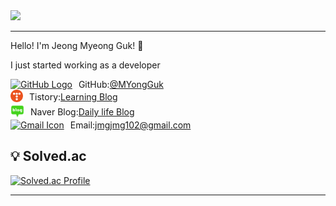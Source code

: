 <img src="https://capsule-render.vercel.app/api?type=Venom&color=A3DCBE&height=300&section=header&text=Jeong%20Myeong%20Guk&fontSize=70" />
<hr>

<p>Hello! I'm Jeong Myeong Guk! 👋</p>
<p>I just started working as a developer</p>
<div>
    <div style="display: flex; align-items: center;">
        <a href="https://github.com/naktan02">
        <img src="https://github.githubassets.com/images/modules/logos_page/GitHub-Mark.png" alt="GitHub Logo" width="25">
        </a>
        <span style="margin-left: 10px;">GitHub: </span>
        <a href="https://github.com/naktan02">@MYongGuk</a>
    </div>
    <div style="display: flex; align-items: center;">
        <a href="https://naktan.tistory.com/">
        <img src="https://github.com/naktan02/photo/blob/master/github/%ED%8B%B0%EC%8A%A4%ED%86%A0%EB%A6%AC.png?raw=true" alt="tistory" width="20">
        </a>
        <span style="margin-left: 10px;">Tistory: </span>
        <a href="https://naktan.tistory.com/">Learning Blog</a>
    </div>
    <div style="display: flex; align-items: center;">
        <a href="https://blog.naver.com/naktan_">
        <img src="https://raw.githubusercontent.com/naktan02/photo/155ff6d94b670295fcb255e9cc1862c7835372f3/github/%EB%84%A4%EC%9D%B4%EB%B2%84%EB%B8%94%EB%A1%9C%EA%B7%B8.svg" alt="Naver Blog Logo" width="22">
        </a>
        <span style="margin-left: 10px;">Naver Blog: </span>
        <a href="https://blog.naver.com/naktan_">Daily life Blog</a>
    </div>
    <div style="display: flex; align-items: center;">
        <a href="mailto:jmgjmg102@gmail.com">
       <img src="https://upload.wikimedia.org/wikipedia/commons/thumb/7/7e/Gmail_icon_%282020%29.svg/1280px-Gmail_icon_%282020%29.svg.png" alt="Gmail Icon" width="18">
        </a>
        <span style="margin-left: 10px;">Email: </span>
        <a href="mailto:jmgjmg102@gmail.com">jmgjmg102@gmail.com</a>
    </div>
</div>

## 💡 Solved.ac  
[![Solved.ac Profile](http://mazassumnida.wtf/api/generate_badge?boj=jmgjmg102)](https://solved.ac/jmgjmg102)






<hr>


